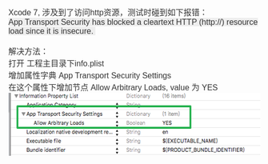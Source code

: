 <?xml version="1.0" encoding="UTF-8" standalone="no"?>
<!DOCTYPE html PUBLIC "-//W3C//DTD XHTML 1.0 Transitional//EN" "http://www.w3.org/TR/xhtml1/DTD/xhtml1-transitional.dtd">
<html><head><meta http-equiv="Content-Type" content="text/html; charset=UTF-8"/><meta name="exporter-version" content="Evernote Mac 6.0.8 (451398)"/><meta name="author" content="1357512134@qq.com"/><meta name="created" content="2016-04-03 07:18:58 +0000"/><meta name="source" content="desktop.mac"/><meta name="updated" content="2016-04-03 07:27:23 +0000"/><title>0330</title></head><body>
<div>
<div style="color: rgb(51, 51, 51); font-family: 'Hiragino Sans GB W3', 'Hiragino Sans GB', Arial, Helvetica, simsun, u5b8bu4f53; font-size: 16px; font-style: normal; font-variant: normal; font-weight: normal; letter-spacing: normal; orphans: auto; text-align: left; text-indent: 0px; text-transform: none; white-space: normal; widows: auto; word-spacing: 0px; -webkit-text-stroke-width: 0px;">Xcode 7, 涉及到了访问http资源，测试时碰到如下报错：</div>
<span style="color: rgb(51, 51, 51); font-family: 'Hiragino Sans GB W3', 'Hiragino Sans GB', Arial, Helvetica, simsun, u5b8bu4f53; font-size: 16px; font-style: normal; font-variant: normal; font-weight: normal; letter-spacing: normal; orphans: auto; text-align: left; text-indent: 0px; text-transform: none; white-space: normal; widows: auto; word-spacing: 0px; -webkit-text-stroke-width: 0px; background-color: rgb(238, 238, 238); float: none;">App Transport Security has blocked a cleartext HTTP (http://) resource load since it is insecure. </span>
<div style="color: rgb(51, 51, 51); font-family: 'Hiragino Sans GB W3', 'Hiragino Sans GB', Arial, Helvetica, simsun, u5b8bu4f53; font-size: 16px; font-style: normal; font-variant: normal; font-weight: normal; letter-spacing: normal; orphans: auto; text-align: left; text-indent: 0px; text-transform: none; white-space: normal; widows: auto; word-spacing: 0px; -webkit-text-stroke-width: 0px;"><br/></div>
<div style="color: rgb(51, 51, 51); font-family: 'Hiragino Sans GB W3', 'Hiragino Sans GB', Arial, Helvetica, simsun, u5b8bu4f53; font-size: 16px; font-style: normal; font-variant: normal; font-weight: normal; letter-spacing: normal; orphans: auto; text-align: left; text-indent: 0px; text-transform: none; white-space: normal; widows: auto; word-spacing: 0px; -webkit-text-stroke-width: 0px;">解决方法：</div>
<div style="color: rgb(51, 51, 51); font-family: 'Hiragino Sans GB W3', 'Hiragino Sans GB', Arial, Helvetica, simsun, u5b8bu4f53; font-size: 16px; font-style: normal; font-variant: normal; font-weight: normal; letter-spacing: normal; orphans: auto; text-align: left; text-indent: 0px; text-transform: none; white-space: normal; widows: auto; word-spacing: 0px; -webkit-text-stroke-width: 0px;">打开 工程主目录下info.plist</div>
<div style="color: rgb(51, 51, 51); font-family: 'Hiragino Sans GB W3', 'Hiragino Sans GB', Arial, Helvetica, simsun, u5b8bu4f53; font-size: 16px; font-style: normal; font-variant: normal; font-weight: normal; letter-spacing: normal; orphans: auto; text-align: left; text-indent: 0px; text-transform: none; white-space: normal; widows: auto; word-spacing: 0px; -webkit-text-stroke-width: 0px;">增加属性字典 App Transport Security Settings</div>
</div>
<div style="color: rgb(51, 51, 51); font-family: 'Hiragino Sans GB W3', 'Hiragino Sans GB', Arial, Helvetica, simsun, u5b8bu4f53; font-size: 16px; font-style: normal; font-variant: normal; font-weight: normal; letter-spacing: normal; orphans: auto; text-align: left; text-indent: 0px; text-transform: none; white-space: normal; widows: auto; word-spacing: 0px; -webkit-text-stroke-width: 0px;">
<div>在这个属性下增加节点 Allow Arbitrary Loads, value 为 YES</div>
<div><span style="font: 12.0px Helvetica"><img src="0330.resources/0F94B6B1-811E-415B-9836-27486DA25F90.png" height="126" width="558"/></span></div>
</div>
</body></html>